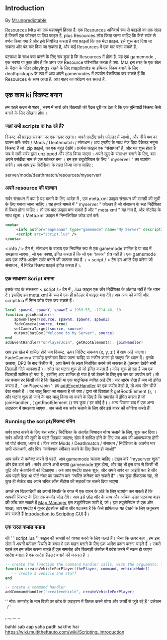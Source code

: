 Introduction
------------

By [Mr.unpredictable](https://wiki.multitheftauto.com/wiki/User:Mr.unpredictable)

Resources Mta का एक महत्वपूर्ण हिस्सा हैं. एक Resources अनिवार्य रूप से फाइलों का एक संग्रह है जिसमें एक फोल्डर या ज़िप फाइल है, plus Resources लोड किया जाना चाहिए कि कैसे सर्वर से वर्णन किया गया है और इसे नियंत्रित करता है क्या फ़ाइलों कि एक मेटा फ़ाइल. इसे शुरू कर दिया जा सकता और बंद कर दिया जा सकता है, और कई Resources में एक बार चला सकते हैं.

पटकथा के साथ क्या करने के लिए सब कुछ है कि Resources में होता है. यह एक gamemode , एक नक्शा या कुछ और है कि अगर एक Resource परिभाषित करता है क्या. Mta इस तरह के एक खेल के मैदान के भीतर playings रखने के लिए maplimits या हथियार पिकप बनाने के लिए deathpickups के रूप में आप अपने gamemodes में उपयोग वैकल्पिक कर सकते हैं कि Resources के साथ आता है. आप बाहर का परीक्षण कर सकते हैं.

एक काम ki स्क्रिप्ट बनान
------------------------

हम पहले कदम से शहर , चरण में चारों ओर खिलाड़ी की पैदल दूरी पर देता है कि एक बुनियादी स्क्रिप्ट कैसे बनाने के लिए सीखना होगा।

### जहां सभी scripts क ha रहे हैं?

स्क्रिप्ट की फ़ाइल संरचना पर एक नज़र रखना। अपने एमटीए सर्वर फ़ोल्डर में जाओ , और नीचे पथ का पालन करें: सर्वर / Mods / Deathmatch / संसाधन / आप एमटीए के साथ भेज दिया पैकेज्ड नमूना स्क्रिप्ट हैं जो .zip फ़ाइलें, का एक बहुत देखेंगे। प्रत्येक फ़ाइल एक “संसाधन” है, और यह शुरू होता है जब वे सभी सर्वर द्वारा unzipped और लोड किया जाएगा। अपने खुद के संसाधन बनाने के लिए, बस अपने पसंदीदा नाम से एक फोल्डर बना । हम इस ट्यूटोरियल के लिए " myserver " का उपयोग करेंगे। अब आप इस निर्देशिका के तहत किया जाना चाहिए :

server/mods/deathmatch/resources/myserver/

### अपने resource की पहचान

सर्वर संसाधन में क्या है यह बताने के लिए आदेश में , एक meta.xml फ़ाइल संसाधन की सामग्री की सूची के लिए बनाया जाना चाहिए। यह हमारे मामले में " myserver " फ़ोल्डर है जो संसाधन के रूट निर्देशिका में स्थित होना चाहिए । तो एक पाठ फ़ाइल बना सकते हैं और " meta.xml " यह नाम है, और नोटपैड के साथ खुला । Meta.xml फ़ाइल में निम्नलिखित कोड दर्ज करें:

``` xml
<meta>
     <info author="aapkanam" type="gamemode" name="My Server" description="My first MTA server" />
     <script src="script.lua" />
</meta>
```

&lt; info / &gt; टैग में, संसाधन के बजाय एक नियमित रूप से एक gamemode शामिल है या बाद में समझाया जाएगा , जो एक नक्शा, इंगित करता है कि जो एक “प्रकार” क्षेत्र नहीं है। एक gamemode आप एक स्टैंड-अलोन सर्वर बनाने की जरूरत क्या है । &lt; script / &gt; टैग हम अगले पैदा करेगा जो संसाधन , में निहित स्क्रिप्ट फ़ाइलें इंगित करता है।.

### एक साधारण Script बनाना

इसके बाद के संस्करण &lt; script /&gt; टैग में , .lua फ़ाइल एक और निर्देशिका के अंतर्गत नहीं है कि ध्यान दें। इसलिए हम meta.xml के रूप में एक ही फ़ोल्डर में फाइल बना देंगे। अब आप को कॉपी और script.lua में निम्न कोड पेस्ट कर सकते हैं :

``` lua
local spawnX, spawnY, spawnZ = 1959.55, -1714.46, 10
function joinHandler()
    spawnPlayer(source, spawnX, spawnY, spawnZ)
    fadeCamera(source, true)
    setCameraTarget(source, source)
    outputChatBox("Welcome to My Server", source)
end
addEventHandler("onPlayerJoin", getRootElement(), joinHandler)
```

आप इस खेल में शामिल होने जब ​​स्क्रिप्ट, ऊपर निर्दिष्ट समन्वय (x, y, z ) में आप अंडे जाएगा। FadeCamera समारोह इस्तेमाल किया जाना चाहिए या स्क्रीन काला हो जाएगा कि ध्यान दें। इसके अलावा, DP2 के बाद रिलीज में , आप कैमरे के लक्ष्य निर्धारित करने की जरूरत है (अन्यथा देखेंगे सभी खिलाड़ी नीले आकाश है )। स्रोत चर घटना शुरू हो जो इंगित करता है। कोड शुरू हो रहा है जब एक खिलाड़ी शामिल हो गया है , इसलिए आप शामिल हो गया है जो देखने के लिए इस चर का उपयोग करें। तो यह बजाय हर किसी की है कि खिलाड़ी या एक यादृच्छिक व्यक्ति अंडे देंगे। यह आरंभ होता है जब जो इंगित करता है , ' onPlayerJoin ': हम [addEventHandler](/docs/addeventhandler.md "wikilink") पर एक करीब देखो है, तो आप तीन चीजें देख सकते हैं । यह चालू किया जा सकता है जो क्या / द्वारा जो दिखाता है getRootElement (), । और घटना शुरू हो जाने के बाद चालू किया जा करने के लिए है कि समारोह में इंगित करता है जो joinHandler , ( getRootElement () सब कुछ / हर कोई है )। अन्य विवरण बाद में एक अन्य उदाहरण में समझाया जाएगा , अब चलो बस सर्वर चलाने के लिए और इसे बाहर की कोशिश करते हैं!

### Running the script/स्क्रिप्ट रनिंग

सर्वर प्राप्त करने के लिए बस सर्वर / निर्देशिका के अंतर्गत निष्पादन योग्य चलाने के लिए, शुरू कर दिया। सर्वर आँकड़े की सूची के पहले दिखाया जाएगा; खेल में शामिल होने के लिए जब आप की आवश्यकता होगी जो पोर्ट संख्या, ध्यान दें। फिर सर्वर Mods / Deathmatch / संसाधन / निर्देशिका के अंतर्गत भार सभी संसाधनों, और फिर “कनेक्शन स्वीकार करने के लिए तैयार हो जाओ!”

आप सर्वर से कनेक्ट करने से पहले, आप gamemode चलाना चाहिए। टाइप करें “myserver शुरू” और प्रेस दर्ज करें। सर्वर आपने अभी बनाया gamemode शुरू होगा, और यह भी इस बात से किसी भी त्रुटि और चेतावनियों को दिखाएगा। अब आप एमटीए ग्राहक शुरू, और अपने सर्वर का आईपी पता है और आप पहले देखा था पोर्ट नंबर का उपयोग कर “त्वरित कनेक्ट कर सकते हैं”। सब कुछ ठीकठाक रहा, तो कुछ ही सेकंड बाद अपने चरित्र लॉस सैंटोस की सड़कों पर चलने दिया जाएगा।

अगले हम खिलाड़ियों को अपनी स्थिति के बगल में एक वाहन के अंडे के लिए उपयोग कर सकते हैं कि आपकी स्क्रिप्ट के लिए एक कमांड जोड़ देंगे। आप इसे छोड़ और के साथ और अधिक उन्नत पटकथा बाहर की जाँच कर सकते हैं [Map Manager](/docs/map_manager.md "wikilink") इस ट्यूटोरियल जारी है, जो। इस ट्यूटोरियल से एक और शाखा, आप एमटीए में यूजर इंटरफेस खींचा और पटकथा है कि कैसे ग्राफिकल यह देखने के लिए अनुसरण कर सकते हैं [Introduction to Scripting GUI](/docs/introduction_to_scripting_gui.md "wikilink") है।

### एक सरल कमांड बनाना

की ' ' script.lua '' फाइल की सामग्री को वापस करने के लिए चलते हैं। जैसा कि ऊपर कहा , हम इस खेल में अपनी वर्तमान स्थिति के बगल में एक वाहन बनाने के लिए एक आदेश प्रदान करना चाहते हैं । सबसे पहले हम हम कॉल करना चाहते हैं एक समारोह और खिलाड़ी कंसोल में प्रवेश करने में सक्षम हो जाएगा आदेश बनाता है एक आदेश हैंडलर बनाने की जरूरत है ।

``` lua
-- create the function the command handler calls, with the arguments: thePlayer, command, vehicleModel
function createVehicleForPlayer(thePlayer, command, vehicleModel)
   -- create a vehicle and stuff
end

-- create a command handler
addCommandHandler("createvehicle", createVehicleForPlayer)
```

'' नोट: समारोह के नाम विकी पर कोड के उदाहरण में क्लिक करने योग्य और कार्यों से जुड़े रहे हैं ' प्रलेखन ।''

,...,.......

bahki sab aap yaha padh sakthe hai <https://wiki.multitheftauto.com/wiki/Scripting_Introduction>
